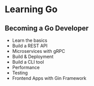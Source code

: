 # Learning Go

## Becoming a Go Developer

- Learn the basics
- Build a REST API
- Microservices with gRPC
- Build & Deployment
- Build a CLI tool
- Performance
- Testing
- Frontend Apps with Gin Framework


